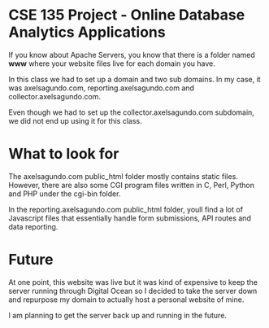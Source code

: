# CSE 135 Project - Online Database Analytics Applications

If you know about Apache Servers, you know that there is a folder named __www__ where your website files live for each domain you have. 

In this class we had to set up a domain and two sub domains. In my case, it was axelsagundo.com, reporting.axelsagundo.com and collector.axelsagundo.com. 

Even though we had to set up the collector.axelsagundo.com subdomain, we did not end up using it for this class. 


# What to look for
The axelsagundo.com public_html folder mostly contains static files. However, there are also some CGI program files written in C, Perl, Python and PHP under the cgi-bin folder. 


In the reporting.axelsagundo.com public_html folder, youll find a lot of Javascript files that essentially handle form submissions, API routes and data reporting.

# Future

At one point, this website was live but it was kind of expensive to keep the server running through Digital Ocean so I decided to take the server down and repurpose my domain to actually host a personal website of mine. 

I am planning to get the server back up and running in the future. 



